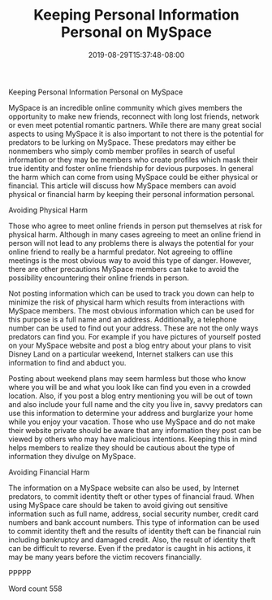 ﻿---
title: "Keeping Personal Information Personal on MySpace"
date: 2019-08-29T15:37:48-08:00
description: "Myspace Tips for Web Success"
featured_image: "/images/Myspace.jpg"
tags: ["Myspace"]
---

Keeping Personal Information Personal on MySpace

MySpace is an incredible online community which gives members the opportunity to make new friends, reconnect with long lost friends, network or even meet potential romantic partners. While there are many great social aspects to using MySpace it is also important to not there is the potential for predators to be lurking on MySpace. These predators may either be nonmembers who simply comb member profiles in search of useful information or they may be members who create profiles which mask their true identity and foster online friendship for devious purposes. In general the harm which can come from using MySpace could be either physical or financial. This article will discuss how MySpace members can avoid physical or financial harm by keeping their personal information personal. 

Avoiding Physical Harm

Those who agree to meet online friends in person put themselves at risk for physical harm. Although in many cases agreeing to meet an online friend in person will not lead to any problems there is always the potential for your online friend to really be a harmful predator. Not agreeing to offline meetings is the most obvious way to avoid this type of danger. However, there are other precautions MySpace members can take to avoid the possibility encountering their online friends in person. 

Not posting information which can be used to track you down can help to minimize the risk of physical harm which results from interactions with MySpace members. The most obvious information which can be used for this purpose is a full name and an address. Additionally, a telephone number can be used to find out your address. These are not the only ways predators can find you. For example if you have pictures of yourself posted on your MySpace website and post a blog entry about your plans to visit Disney Land on a particular weekend, Internet stalkers can use this information to find and abduct you. 

Posting about weekend plans may seem harmless but those who know where you will be and what you look like can find you even in a crowded location. Also, if you post a blog entry mentioning you will be out of town and also include your full name and the city you live in, savvy predators can use this information to determine your address and burglarize your home while you enjoy your vacation. Those who use MySpace and do not make their website private should be aware that any information they post can be viewed by others who may have malicious intentions. Keeping this in mind helps members to realize they should be cautious about the type of information they divulge on MySpace. 

Avoiding Financial Harm

The information on a MySpace website can also be used, by Internet predators, to commit identity theft or other types of financial fraud. When using MySpace care should be taken to avoid giving out sensitive information such as full name, address, social security number, credit card numbers and bank account numbers. This type of information can be used to commit identity theft and the results of identity theft can be financial ruin including bankruptcy and damaged credit. Also, the result of identity theft can be difficult to reverse. Even if the predator is caught in his actions, it may be many years before the victim recovers financially. 

PPPPP

Word count 558


